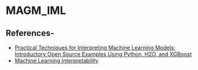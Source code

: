 # MAGM_IML

## References-
- [Practical Techniques for Interpreting Machine Learning Models:
Introductory Open Source Examples Using Python, H2O, and XGBoost](https://fatconference.org/static/tutorials/hall_interpretable18.pdf)
- [Machine Learning Interpretability](https://github.com/h2oai/mli-resources#dockerfile)

